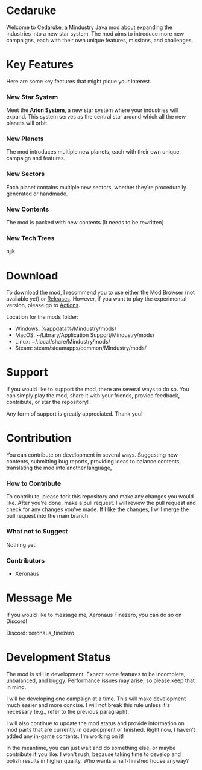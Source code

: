 # Cedaruke
Welcome to Cedaruke, a Mindustry Java mod about expanding the industries into a new star system. The mod aims to introduce more new campaigns, each with their own unique features, missions, and challenges.

# Key Features
Here are some key features that might pique your interest.

### New Star System
Meet the **Arion System**, a new star system where your industries will expand. This system serves as the central star around which all the new planets will orbit.

### New Planets
The mod introduces multiple new planets, each with their own unique campaign and features.

### New Sectors
Each planet contains multiple new sectors, whether they're procedurally generated or handmade.

### New Contents
The mod is packed with new contents (It needs to be rewritten)

### New Tech Trees
hjjk

# Download
To download the mod, I recommend you to use either the Mod Browser (not available yet) or [Releases](https://github.com/Xeron590/Cetadustry/releases). However, if you want to play the experimental version, please go to [Actions](https://github.com/Xeronaus/Cedaruke/actions).

Location for the mods folder:
- Windows: %appdata%/Mindustry/mods/
- MacOS: ~/Library/Application Support/Mindustry/mods/
- Linux: ~/.local/share/Mindustry/mods/
- Steam: steam/steamapps/common/Mindustry/mods/

# Support 
If you would like to support the mod, there are several ways to do so. You can simply play the mod, share it with your friends, provide feedback, contribute, or star the repository!

Any form of support is greatly appreciated. Thank you!

# Contribution
You can contribute on development in several ways. Suggesting new contents, submitting bug reports, providing ideas to balance contents, translating the mod into another language, 

### How to Contribute
To contribute, please fork this repository and make any changes you would like. After you're done, make a pull request. I will review the pull request and check for any changes you've made. If I like the changes, I will merge the pull request into the main branch.

### What not to Suggest
Nothing yet.

### Contributors
- Xeronaus
  
# Message Me
If you would like to message me, Xeronaus Finezero, you can do so on Discord!

Discord: xeronaus_finezero

# Development Status
The mod is still in development. Expect some features to be incomplete, unbalanced, and buggy. Performance issues may arise, so please keep that in mind.

I will be developing one campaign at a time. This will make development much easier and more concise. I will not break this rule unless it's necessary (e.g., refer to the previous paragraph).

I will also continue to update the mod status and provide information on mod parts that are currently in development or finished. Right now, I haven't added any in-game contents. I'm working on it!

In the meantime, you can just wait and do something else, or maybe contribute if you like. I won't rush, because taking time to develop and polish results in higher quality. Who wants a half-finished house anyway?
